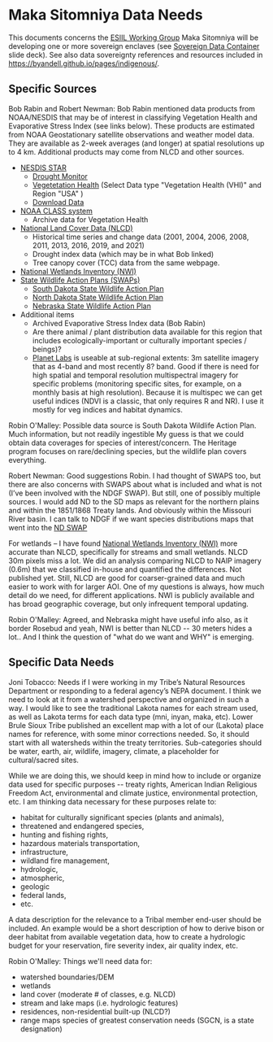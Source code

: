 # Maka Sitomniya Data Needs

This documents concerns the [ESIIL Working Group](https://esiil.org/working-groups) Maka Sitomniya will be developing one or more sovereign enclaves (see [Sovereign Data Container](https://docs.google.com/presentation/d/1BtWngp1C28JHeSRx7v7Scp91InKcxygz6aAjOpVLGbk) slide deck). See also data sovereignty references and resources included in <https://byandell.github.io/pages/indigenous/>.

## Specific Sources

Bob Rabin and Robert Newman: Bob Rabin mentioned data products from NOAA/NESDIS that may be of interest in classifying Vegetation Health and Evaporative Stress Index (see links below). These products are estimated from NOAA Geostationary satellite observations and weather model data. They are available as 2-week averages (and longer) at spatial resolutions up to 4 km. Additional products may come from NLCD and other sources.

-   [NESDIS STAR](https://www.nesdis.noaa.gov/)
    -   [Drought Monitor](https://www.star.nesdis.noaa.gov/smcd/emb/droughtMon/products_droughtMon.php)
    -   [Vegetetation Health](https://www.star.nesdis.noaa.gov/smcd/emb/vci/VH/vh_browse.php) (Select Data type "Vegetation Health (VHI)" and Region "USA" )
    -   [Download Data](https://www.star.nesdis.noaa.gov/smcd/emb/vci/VH/vh_ftp.php)
-   [NOAA CLASS system](https://www.aev.class.noaa.gov/saa/products/welcome)
    -   Archive data for Vegetation Health
-   [National Land Cover Data (NLCD)](https://www.mrlc.gov/)
    -   Historical time series and change data (2001, 2004, 2006, 2008, 2011, 2013, 2016, 2019, and 2021)
    -   Drought index data (which may be in what Bob linked)
    -   Tree canopy cover (TCC) data from the same webpage.
-   [National Wetlands Inventory (NWI)](https://www.fws.gov/program/national-wetlands-inventory)
-   [State Wildlife Action Plans (SWAPs)](https://www.fishwildlife.org/afwa-informs/state-wildlife-action-plans)
    -   [South Dakota State Wildlife Action Plan](https://gfp.sd.gov/wildlife-action-plan/)
    -   [North Dakota State Wildlife Action Plan](https://gf.nd.gov/wildlife/swap)
    -   [Nebraska State Wildlife Action Plan](https://digitalcommons.unl.edu/nebgamepubs/131/)
-   Additional items
    -   Archived Evaporative Stress Index data (Bob Rabin)
    -   Are there animal / plant distribution data available for this region that includes ecologically-important or culturally important species / beings)?
    -   [Planet Labs](https://www.planet.com/) is useable at sub-regional extents: 3m satellite imagery that as 4-band and most recently 8? band. Good if there is need for high spatial and temporal resolution multispectral imagery for specific problems (monitoring specific sites, for example, on a monthly basis at high resolution). Because it is multispec we can get useful indices (NDVI is a classic, that only requires R and NR). I use it mostly for veg indices and habitat dynamics.

Robin O'Malley: Possible data source is South Dakota Wildlife Action Plan. Much information, but not readily ingestible My guess is that we could obtain data coverages for species of interest/concern. The Heritage program focuses on rare/declining species, but the wildlife plan covers everything.

Robert Newman: Good suggestions Robin. I had thought of SWAPS too, but there are also concerns with SWAPS about what is included and what is not (I’ve been involved with the NDGF SWAP). But still, one of possibly multiple sources. I would add ND to the SD maps as relevant for the northern plains and within the 1851/1868 Treaty lands. And obviously within the Missouri River basin. I can talk to NDGF if we want species distributions maps that went into the [ND SWAP](https://gf.nd.gov/wildlife/swap)

For wetlands – I have found [National Wetlands Inventory (NWI)](https://www.fws.gov/program/national-wetlands-inventory) more accurate than NLCD, specifically for streams and small wetlands. NLCD 30m pixels miss a lot. We did an analysis comparing NLCD to NAIP imagery (0.6m) that we classified in-house and quantified the differences. Not published yet. Still, NLCD are good for coarser-grained data and much easier to work with for larger AOI. One of my questions is always, how much detail do we need, for different applications. NWI is publicly available and has broad geographic coverage, but only infrequent temporal updating.

Robin O'Malley: Agreed, and Nebraska might have useful info also, as it border Rosebud and yeah, NWI is better than NLCD -- 30 meters hides a lot.. And I think the question of "what do we want and WHY" is emerging.

## Specific Data Needs

Joni Tobacco: Needs if I were working in my Tribe’s Natural Resources Department or responding to a federal agency’s NEPA document. I think we need to look at it from a watershed perspective and organized in such a way. I would like to see the traditional Lakota names for each stream used, as well as Lakota terms for each data type (mni, inyan, maka, etc). Lower Brule Sioux Tribe published an excellent map with a lot of our (Lakota) place names for reference, with some minor corrections needed. So, it should start with all watersheds within the treaty territories. Sub-categories should be water, earth, air, wildlife, imagery, climate, a placeholder for cultural/sacred sites.

While we are doing this, we should keep in mind how to include or organize data used for specific purposes -- treaty rights, American Indian Religious Freedom Act, environmental and climate justice, environmental protection, etc. I am thinking data necessary for these purposes relate to:

-   habitat for culturally significant species (plants and animals),
-   threatened and endangered species,
-   hunting and fishing rights,
-   hazardous materials transportation,
-   infrastructure,
-   wildland fire management,
-   hydrologic,
-   atmospheric,
-   geologic
-   federal lands,
-   etc.

A data description for the relevance to a Tribal member end-user should be included. An example would be a short description of how to derive bison or deer habitat from available vegetation data, how to create a hydrologic budget for your reservation, fire severity index, air quality index, etc.

Robin O'Malley: Things we'll need data for:

-   watershed boundaries/DEM
-   wetlands
-   land cover (moderate \# of classes, e.g. NLCD)
-   stream and lake maps (i.e. hydrologic features)
-   residences, non-residential built-up (NLCD?)
-   range maps species of greatest conservation needs (SGCN, is a state designation)
